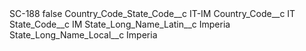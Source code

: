 <?xml version="1.0" encoding="UTF-8"?>
<CustomMetadata xmlns="http://soap.sforce.com/2006/04/metadata" xmlns:xsi="http://www.w3.org/2001/XMLSchema-instance" xmlns:xsd="http://www.w3.org/2001/XMLSchema">
    <label>SC-188</label>
    <protected>false</protected>
    <values>
        <field>Country_Code_State_Code__c</field>
        <value xsi:type="xsd:string">IT-IM</value>
    </values>
    <values>
        <field>Country_Code__c</field>
        <value xsi:type="xsd:string">IT</value>
    </values>
    <values>
        <field>State_Code__c</field>
        <value xsi:type="xsd:string">IM</value>
    </values>
    <values>
        <field>State_Long_Name_Latin__c</field>
        <value xsi:type="xsd:string">Imperia</value>
    </values>
    <values>
        <field>State_Long_Name_Local__c</field>
        <value xsi:type="xsd:string">Imperia</value>
    </values>
</CustomMetadata>
